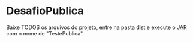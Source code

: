 # DesafioPublica
Baixe TODOS os arquivos do projeto, entre na pasta dist e execute o JAR com o nome de "TestePublica"
